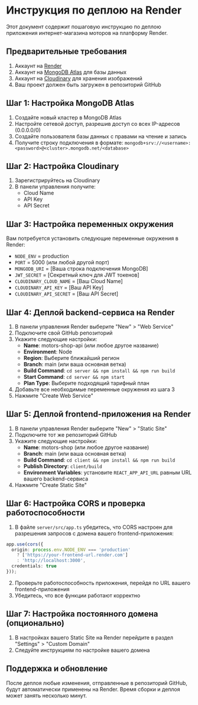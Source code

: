# Инструкция по деплою на Render

Этот документ содержит пошаговую инструкцию по деплою приложения интернет-магазина моторов на платформу Render.

## Предварительные требования

1. Аккаунт на [Render](https://render.com/)
2. Аккаунт на [MongoDB Atlas](https://www.mongodb.com/atlas/database) для базы данных
3. Аккаунт на [Cloudinary](https://cloudinary.com/) для хранения изображений
4. Ваш проект должен быть загружен в репозиторий GitHub

## Шаг 1: Настройка MongoDB Atlas

1. Создайте новый кластер в MongoDB Atlas
2. Настройте сетевой доступ, разрешив доступ со всех IP-адресов (0.0.0.0/0)
3. Создайте пользователя базы данных с правами на чтение и запись
4. Получите строку подключения в формате: `mongodb+srv://<username>:<password>@<cluster>.mongodb.net/<database>`

## Шаг 2: Настройка Cloudinary

1. Зарегистрируйтесь на Cloudinary
2. В панели управления получите:
   - Cloud Name
   - API Key
   - API Secret

## Шаг 3: Настройка переменных окружения

Вам потребуется установить следующие переменные окружения в Render:

- `NODE_ENV` = production
- `PORT` = 5000 (или любой другой порт)
- `MONGODB_URI` = [Ваша строка подключения MongoDB]
- `JWT_SECRET` = [Секретный ключ для JWT токенов]
- `CLOUDINARY_CLOUD_NAME` = [Ваш Cloud Name]
- `CLOUDINARY_API_KEY` = [Ваш API Key]
- `CLOUDINARY_API_SECRET` = [Ваш API Secret]

## Шаг 4: Деплой backend-сервиса на Render

1. В панели управления Render выберите "New" > "Web Service"
2. Подключите свой GitHub репозиторий
3. Укажите следующие настройки:
   - **Name**: motors-shop-api (или любое другое название)
   - **Environment**: Node
   - **Region**: Выберите ближайший регион
   - **Branch**: main (или ваша основная ветка)
   - **Build Command**: `cd server && npm install && npm run build`
   - **Start Command**: `cd server && npm start`
   - **Plan Type**: Выберите подходящий тарифный план
4. Добавьте все необходимые переменные окружения из шага 3
5. Нажмите "Create Web Service"

## Шаг 5: Деплой frontend-приложения на Render

1. В панели управления Render выберите "New" > "Static Site"
2. Подключите тот же репозиторий GitHub
3. Укажите следующие настройки:
   - **Name**: motors-shop (или любое другое название)
   - **Branch**: main (или ваша основная ветка)
   - **Build Command**: `cd client && npm install && npm run build`
   - **Publish Directory**: `client/build`
   - **Environment Variables**: установите `REACT_APP_API_URL` равным URL вашего backend-сервиса
4. Нажмите "Create Static Site"

## Шаг 6: Настройка CORS и проверка работоспособности

1. В файле `server/src/app.ts` убедитесь, что CORS настроен для разрешения запросов с домена вашего frontend-приложения:

```typescript
app.use(cors({
  origin: process.env.NODE_ENV === 'production' 
    ? ['https://your-frontend-url.render.com'] 
    : 'http://localhost:3000',
  credentials: true
}));
```

2. Проверьте работоспособность приложения, перейдя по URL вашего frontend-приложения
3. Убедитесь, что все функции работают корректно

## Шаг 7: Настройка постоянного домена (опционально)

1. В настройках вашего Static Site на Render перейдите в раздел "Settings" > "Custom Domain"
2. Следуйте инструкциям по настройке вашего домена

## Поддержка и обновление

После деплоя любые изменения, отправленные в репозиторий GitHub, будут автоматически применены на Render. Время сборки и деплоя может занять несколько минут. 